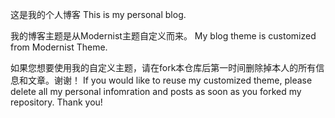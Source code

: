 这是我的个人博客
This is my personal blog.

我的博客主题是从Modernist主题自定义而来。
My blog theme is customized from Modernist Theme.

如果您想要使用我的自定义主题，请在fork本仓库后第一时间删除掉本人的所有信息和文章。谢谢！
If you would like to reuse my customized theme, please delete all my personal infomration and posts as soon as you forked my repository. Thank you!
